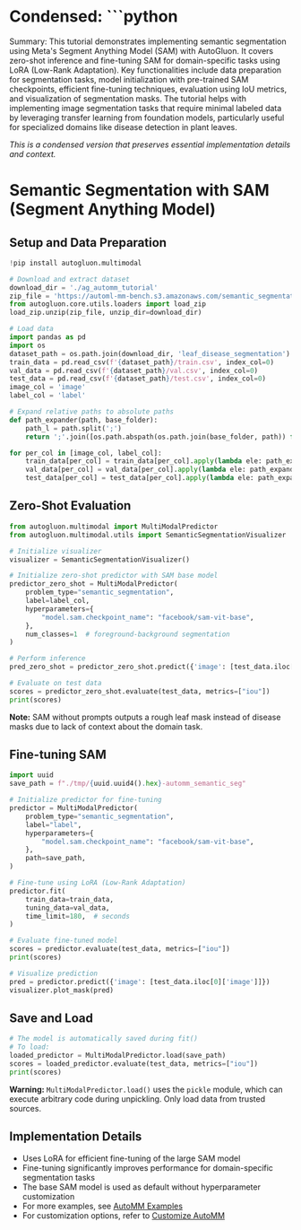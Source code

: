 # Condensed: ```python

Summary: This tutorial demonstrates implementing semantic segmentation using Meta's Segment Anything Model (SAM) with AutoGluon. It covers zero-shot inference and fine-tuning SAM for domain-specific tasks using LoRA (Low-Rank Adaptation). Key functionalities include data preparation for segmentation tasks, model initialization with pre-trained SAM checkpoints, efficient fine-tuning techniques, evaluation using IoU metrics, and visualization of segmentation masks. The tutorial helps with implementing image segmentation tasks that require minimal labeled data by leveraging transfer learning from foundation models, particularly useful for specialized domains like disease detection in plant leaves.

*This is a condensed version that preserves essential implementation details and context.*

# Semantic Segmentation with SAM (Segment Anything Model)

## Setup and Data Preparation

```python
!pip install autogluon.multimodal

# Download and extract dataset
download_dir = './ag_automm_tutorial'
zip_file = 'https://automl-mm-bench.s3.amazonaws.com/semantic_segmentation/leaf_disease_segmentation.zip'
from autogluon.core.utils.loaders import load_zip
load_zip.unzip(zip_file, unzip_dir=download_dir)

# Load data
import pandas as pd
import os
dataset_path = os.path.join(download_dir, 'leaf_disease_segmentation')
train_data = pd.read_csv(f'{dataset_path}/train.csv', index_col=0)
val_data = pd.read_csv(f'{dataset_path}/val.csv', index_col=0)
test_data = pd.read_csv(f'{dataset_path}/test.csv', index_col=0)
image_col = 'image'
label_col = 'label'

# Expand relative paths to absolute paths
def path_expander(path, base_folder):
    path_l = path.split(';')
    return ';'.join([os.path.abspath(os.path.join(base_folder, path)) for path in path_l])

for per_col in [image_col, label_col]:
    train_data[per_col] = train_data[per_col].apply(lambda ele: path_expander(ele, base_folder=dataset_path))
    val_data[per_col] = val_data[per_col].apply(lambda ele: path_expander(ele, base_folder=dataset_path))
    test_data[per_col] = test_data[per_col].apply(lambda ele: path_expander(ele, base_folder=dataset_path))
```

## Zero-Shot Evaluation

```python
from autogluon.multimodal import MultiModalPredictor
from autogluon.multimodal.utils import SemanticSegmentationVisualizer

# Initialize visualizer
visualizer = SemanticSegmentationVisualizer()

# Initialize zero-shot predictor with SAM base model
predictor_zero_shot = MultiModalPredictor(
    problem_type="semantic_segmentation", 
    label=label_col,
    hyperparameters={
        "model.sam.checkpoint_name": "facebook/sam-vit-base",
    },
    num_classes=1  # foreground-background segmentation
)

# Perform inference
pred_zero_shot = predictor_zero_shot.predict({'image': [test_data.iloc[0]['image']]})

# Evaluate on test data
scores = predictor_zero_shot.evaluate(test_data, metrics=["iou"])
print(scores)
```

**Note:** SAM without prompts outputs a rough leaf mask instead of disease masks due to lack of context about the domain task.

## Fine-tuning SAM

```python
import uuid
save_path = f"./tmp/{uuid.uuid4().hex}-automm_semantic_seg"

# Initialize predictor for fine-tuning
predictor = MultiModalPredictor(
    problem_type="semantic_segmentation", 
    label="label",
    hyperparameters={
        "model.sam.checkpoint_name": "facebook/sam-vit-base",
    },
    path=save_path,
)

# Fine-tune using LoRA (Low-Rank Adaptation)
predictor.fit(
    train_data=train_data,
    tuning_data=val_data,
    time_limit=180,  # seconds
)

# Evaluate fine-tuned model
scores = predictor.evaluate(test_data, metrics=["iou"])
print(scores)

# Visualize prediction
pred = predictor.predict({'image': [test_data.iloc[0]['image']]})
visualizer.plot_mask(pred)
```

## Save and Load

```python
# The model is automatically saved during fit()
# To load:
loaded_predictor = MultiModalPredictor.load(save_path)
scores = loaded_predictor.evaluate(test_data, metrics=["iou"])
print(scores)
```

**Warning:** `MultiModalPredictor.load()` uses the `pickle` module, which can execute arbitrary code during unpickling. Only load data from trusted sources.

## Implementation Details

- Uses LoRA for efficient fine-tuning of the large SAM model
- Fine-tuning significantly improves performance for domain-specific segmentation tasks
- The base SAM model is used as default without hyperparameter customization
- For more examples, see [AutoMM Examples](https://github.com/autogluon/autogluon/tree/master/examples/automm)
- For customization options, refer to [Customize AutoMM](../advanced_topics/customization.ipynb)